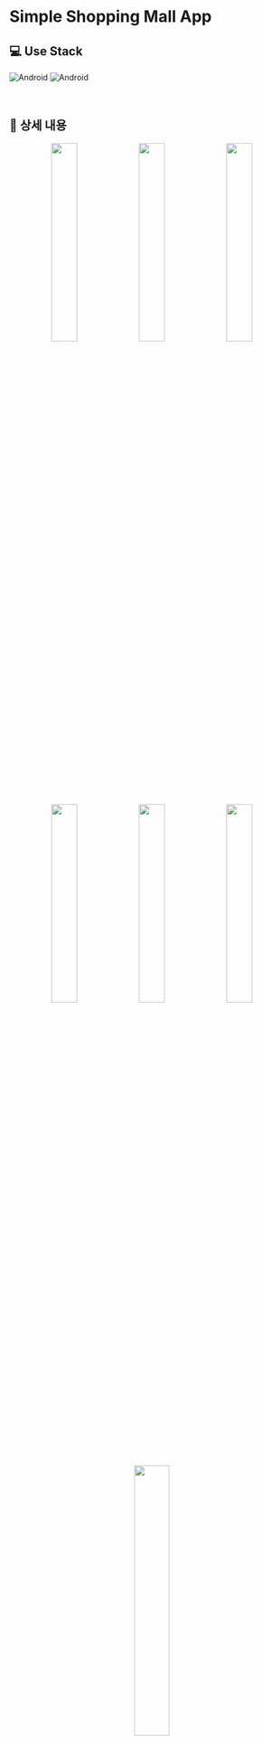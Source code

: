 # Simple Shopping Mall App


## 💻 Use Stack 
<img alt="Android" src ="https://img.shields.io/badge/Android-3DDC84.svg?&style=for-the-badge&logo=Android&logoColor=white"/> <img alt="Android" src ="https://img.shields.io/badge/Kotlin-7F52FF.svg?&style=for-the-badge&logo=Kotlin&logoColor=white"/>

<br/>

## 📖 상세 내용

<div align="center">
  <img src="https://s3.us-west-2.amazonaws.com/secure.notion-static.com/23e4193d-d774-4fa2-9d89-ebb4c964b36a/2.png?X-Amz-Algorithm=AWS4-HMAC-SHA256&X-Amz-Content-Sha256=UNSIGNED-PAYLOAD&X-Amz-Credential=AKIAT73L2G45EIPT3X45%2F20220422%2Fus-west-2%2Fs3%2Faws4_request&X-Amz-Date=20220422T030205Z&X-Amz-Expires=86400&X-Amz-Signature=4a9287ed2702930de6298e5752ded76bdabd602f8bd27473b91e6da468b82fb9&X-Amz-SignedHeaders=host&response-content-disposition=filename%20%3D%222.png%22&x-id=GetObject" width="30%" >
  <img src="https://s3.us-west-2.amazonaws.com/secure.notion-static.com/5e687411-f57b-43d8-8efb-f34dd4771cb0/3.png?X-Amz-Algorithm=AWS4-HMAC-SHA256&X-Amz-Content-Sha256=UNSIGNED-PAYLOAD&X-Amz-Credential=AKIAT73L2G45EIPT3X45%2F20220422%2Fus-west-2%2Fs3%2Faws4_request&X-Amz-Date=20220422T030217Z&X-Amz-Expires=86400&X-Amz-Signature=8273923e0cb1b5ba01a2a9f3c80c5a01b7e479dadc7079141e8d7fe02c56468c&X-Amz-SignedHeaders=host&response-content-disposition=filename%20%3D%223.png%22&x-id=GetObject" width="30%" >
  <img src="https://s3.us-west-2.amazonaws.com/secure.notion-static.com/0aa2b3fa-3764-46cf-b65a-9b92971f8290/4.png?X-Amz-Algorithm=AWS4-HMAC-SHA256&X-Amz-Content-Sha256=UNSIGNED-PAYLOAD&X-Amz-Credential=AKIAT73L2G45EIPT3X45%2F20220422%2Fus-west-2%2Fs3%2Faws4_request&X-Amz-Date=20220422T030225Z&X-Amz-Expires=86400&X-Amz-Signature=3ff9c0e0ebcc3b7209e533ae0a03c101608526ae50397114619375a57d4719aa&X-Amz-SignedHeaders=host&response-content-disposition=filename%20%3D%224.png%22&x-id=GetObject" width="30%" >
</div>

<div align="center">
  <img src="https://s3.us-west-2.amazonaws.com/secure.notion-static.com/8da4006f-3590-4c2b-b43c-8367e5cbfd70/1.png?X-Amz-Algorithm=AWS4-HMAC-SHA256&X-Amz-Content-Sha256=UNSIGNED-PAYLOAD&X-Amz-Credential=AKIAT73L2G45EIPT3X45%2F20220422%2Fus-west-2%2Fs3%2Faws4_request&X-Amz-Date=20220422T030235Z&X-Amz-Expires=86400&X-Amz-Signature=d714428d3c486ac0fe772c39fa5dc32d906f9de74a7b1e9d52a411526a977bf8&X-Amz-SignedHeaders=host&response-content-disposition=filename%20%3D%221.png%22&x-id=GetObject" width="30%" >
  <img src="https://s3.us-west-2.amazonaws.com/secure.notion-static.com/a1232b1d-e019-4f8e-9415-d9e697b2b4f1/5.png?X-Amz-Algorithm=AWS4-HMAC-SHA256&X-Amz-Content-Sha256=UNSIGNED-PAYLOAD&X-Amz-Credential=AKIAT73L2G45EIPT3X45%2F20220422%2Fus-west-2%2Fs3%2Faws4_request&X-Amz-Date=20220422T030241Z&X-Amz-Expires=86400&X-Amz-Signature=bee630feb1f761f2e6d53c9ddaa6049bf3d08381d672e2a4023b0a561d831a49&X-Amz-SignedHeaders=host&response-content-disposition=filename%20%3D%225.png%22&x-id=GetObject" width="30%" >
  <img src="https://s3.us-west-2.amazonaws.com/secure.notion-static.com/d95e4a0a-63b0-4195-bab6-e930861423d5/6.png?X-Amz-Algorithm=AWS4-HMAC-SHA256&X-Amz-Content-Sha256=UNSIGNED-PAYLOAD&X-Amz-Credential=AKIAT73L2G45EIPT3X45%2F20220422%2Fus-west-2%2Fs3%2Faws4_request&X-Amz-Date=20220422T030248Z&X-Amz-Expires=86400&X-Amz-Signature=b7f57016d1dea9e81f1e00381927626f2e89f9b36c534e16005b34936906637c&X-Amz-SignedHeaders=host&response-content-disposition=filename%20%3D%226.png%22&x-id=GetObject" width="30%" >
</div>

<div align="center">
  <img src="https://s3.us-west-2.amazonaws.com/secure.notion-static.com/7e50ba21-ab73-44d8-bd69-931c78948729/%EC%87%BC%ED%95%91%EB%AA%B0_%EC%95%B1.gif?X-Amz-Algorithm=AWS4-HMAC-SHA256&X-Amz-Content-Sha256=UNSIGNED-PAYLOAD&X-Amz-Credential=AKIAT73L2G45EIPT3X45%2F20220422%2Fus-west-2%2Fs3%2Faws4_request&X-Amz-Date=20220422T030256Z&X-Amz-Expires=86400&X-Amz-Signature=98e9a0aab68c8764ed3ed3975e98f2293593fb4b1bca514b5b76b2cb5db31583&X-Amz-SignedHeaders=host&response-content-disposition=filename%20%3D%22%25EC%2587%25BC%25ED%2595%2591%25EB%25AA%25B0%2520%25EC%2595%25B1.gif%22&x-id=GetObject" width="35%" >
</div>

<br/>
<br/>

> 🍽️ 해당 프로젝트는 **Fastcampus 의  Android with Kotlin - Advanced(part5) - Ch02 Simple Shopping Mall App 강의**를 보며 진행한 프로젝트입니다.

<br/>
<br/>


## 🛠️ 사용 라이브러리

- Room
- Koin
- LiveData , ViewModel
- Coroutines
- Retrofit2, OkHttp3
- Glide
- Firebase

<br/>
<br/>


## 📱 구현한 기능

- MVVM 아키텍처 방식으로 구현
- Mock 형태로 만든 임시 제품 리스트 화면과 프로필 화면
- 클릭 시 상품의 상세 정보 및 주문기능
- 파이어베이스 토큰을 활용해서 구글 로그인 기능
- 구글 프로필 확인 및 주문한 리스트 출력

<br/>
<br/>


## 💡 참고한 문서

- Android 앱에 Google 로그인 통합 [ [URL](https://developers.google.com/identity/sign-in/android/sign-in) ]
- FireBase 로 Android에서 Google 로그인을 사용하여 인증하기  [ [URL](https://firebase.google.com/docs/auth/android/google-signin) ]
- 앱 서명 [ [URL](https://developer.android.com/studio/publish/app-signing) ]
- 액티비티 활동에서 결과 가져오기 [ [URL](https://developer.android.com/training/basics/intents/result) ]
- MVVM  구조와 예제를 통한 학습하기  [ [URL](https://terry-some.tistory.com/28) ]
- The many flavors of commit() (번역) [ [URL](https://medium.com/hongbeomi-dev/%EB%B2%88%EC%97%AD-%EB%8B%A4%EC%96%91%ED%95%9C-%EC%A2%85%EB%A5%98%EC%9D%98-commit-8f646697559f) ]
- Kotlin 코루틴으로 앱 성능 향상 Improve app performance with Kotlin coroutines   [ [URL](https://developer.android.com/kotlin/coroutines/coroutines-adv#coroutinescope) ]


<br/>
<br/>

